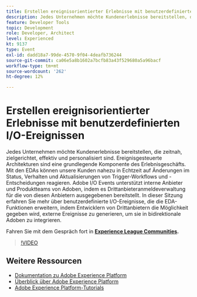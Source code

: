 ```yaml
---
title: Erstellen ereignisorientierter Erlebnisse mit benutzerdefinierten I/O-Ereignissen
description: Jedes Unternehmen möchte Kundenerlebnisse bereitstellen, die zeitnah, zielgerichtet, effektiv und personalisiert sind. Ereignisgesteuerte Architekturen sind eine grundlegende Komponente des Erlebnisgeschäfts. Mit den EDAs können unsere Kunden nahezu in Echtzeit auf Änderungen im Status, Verhalten und Aktualisierungen von Trigger-Workflows und -Entscheidungen reagieren. Adobe I/O Events unterstützt interne Anbieter und Produktteams von Adoben, indem es Drittanbieteranmeldeverwaltung für die von diesen Anbietern ausgegebenen  bereitstellt. In dieser Sitzung erfahren Sie mehr über benutzerdefinierte I/O-Ereignisse, die die EDA-Funktionen erweitern, indem Entwicklern von Drittanbietern die Möglichkeit gegeben wird, externe Ereignisse zu generieren, um sie in bidirektionale Adoben zu integrieren.
feature: Developer Tools
topic: Development
role: Developer, Architect
level: Experienced
kt: 9137
type: Event
exl-id: dadd18a7-99de-4570-9f04-4deafb736244
source-git-commit: ca06e5a8b1602a7bcfb83a43f529680a5a96bacf
workflow-type: tm+mt
source-wordcount: '262'
ht-degree: 12%

---
```


# Erstellen ereignisorientierter Erlebnisse mit benutzerdefinierten I/O-Ereignissen

Jedes Unternehmen möchte Kundenerlebnisse bereitstellen, die zeitnah, zielgerichtet, effektiv und personalisiert sind. Ereignisgesteuerte Architekturen sind eine grundlegende Komponente des Erlebnisgeschäfts. Mit den EDAs können unsere Kunden nahezu in Echtzeit auf Änderungen im Status, Verhalten und Aktualisierungen von Trigger-Workflows und -Entscheidungen reagieren. Adobe I/O Events unterstützt interne Anbieter und Produktteams von Adoben, indem es Drittanbieteranmeldeverwaltung für die von diesen Anbietern ausgegebenen  bereitstellt. In dieser Sitzung erfahren Sie mehr über benutzerdefinierte I/O-Ereignisse, die die EDA-Funktionen erweitern, indem Entwicklern von Drittanbietern die Möglichkeit gegeben wird, externe Ereignisse zu generieren, um sie in bidirektionale Adoben zu integrieren.

Fahren Sie mit dem Gespräch fort in **[Experience League Communities](https://adobe.ly/3kXfjdx).**

>[!VIDEO](https://video.tv.adobe.com/v/337616/?quality=12&learn=on&hidetitle=true)

## Weitere Ressourcen

- [Dokumentation zu Adobe Experience Platform](https://experienceleague.adobe.com/docs/experience-platform.html?lang=de)
- [Überblick über Adobe Experience Platform](https://experienceleague.adobe.com/docs/experience-platform/landing/home.html?lang=de)
- [Adobe Experience Platform-Tutorials](https://experienceleague.adobe.com/docs/platform-learn/tutorials/overview.html?lang=de)
